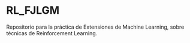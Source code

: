 # RL_FJLGM
Repositorio para la práctica de Extensiones de Machine Learning, sobre técnicas de Reinforcement Learning.
